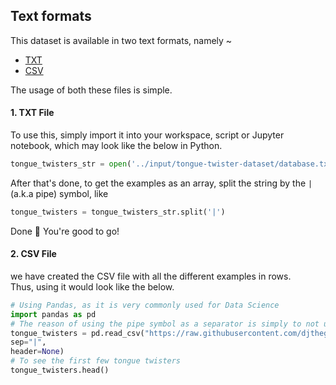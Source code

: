 ## Text formats
This dataset is available in two text formats, namely ~
* [TXT](./database.txt)
* [CSV](./database.csv)
                               
The usage of both these files is simple.       
#### 1. TXT File
To use this, simply import it into your workspace, script or Jupyter notebook, which may look like the below in Python.
```py
tongue_twisters_str = open('../input/tongue-twister-dataset/database.txt', 'rb').read().decode(encoding='utf-8')
```
After that's done, to get the examples as an array, split the string by the `|` (a.k.a pipe) symbol, like 
```py
tongue_twisters = tongue_twisters_str.split('|')
```
Done 🎉 You're good to go!                          
#### 2. CSV File
we have created the CSV file with all the different examples in rows.               
Thus, using it would look like the below.
```py
# Using Pandas, as it is very commonly used for Data Science
import pandas as pd
# The reason of using the pipe symbol as a separator is simply to not use the default comma, as the data contains a few commas.
tongue_twisters = pd.read_csv("https://raw.githubusercontent.com/djthegr8/tongue-twisters/main/dataset/Text%20Formats/database.csv",
sep="|", 
header=None)
# To see the first few tongue twisters
tongue_twisters.head()
```
